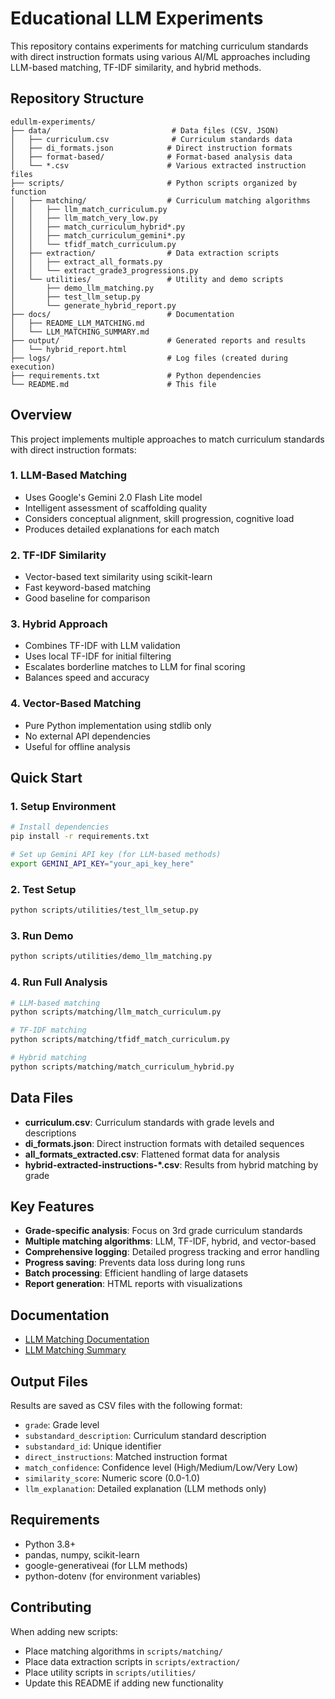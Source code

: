 # Educational LLM Experiments

This repository contains experiments for matching curriculum standards with direct instruction formats using various AI/ML approaches including LLM-based matching, TF-IDF similarity, and hybrid methods.

## Repository Structure

```
edullm-experiments/
├── data/                           # Data files (CSV, JSON)
│   ├── curriculum.csv              # Curriculum standards data
│   ├── di_formats.json            # Direct instruction formats
│   ├── format-based/              # Format-based analysis data
│   └── *.csv                      # Various extracted instruction files
├── scripts/                       # Python scripts organized by function
│   ├── matching/                  # Curriculum matching algorithms
│   │   ├── llm_match_curriculum.py
│   │   ├── llm_match_very_low.py
│   │   ├── match_curriculum_hybrid*.py
│   │   ├── match_curriculum_gemini*.py
│   │   └── tfidf_match_curriculum.py
│   ├── extraction/                # Data extraction scripts
│   │   ├── extract_all_formats.py
│   │   └── extract_grade3_progressions.py
│   └── utilities/                 # Utility and demo scripts
│       ├── demo_llm_matching.py
│       ├── test_llm_setup.py
│       └── generate_hybrid_report.py
├── docs/                          # Documentation
│   ├── README_LLM_MATCHING.md
│   └── LLM_MATCHING_SUMMARY.md
├── output/                        # Generated reports and results
│   └── hybrid_report.html
├── logs/                          # Log files (created during execution)
├── requirements.txt               # Python dependencies
└── README.md                      # This file
```

## Overview

This project implements multiple approaches to match curriculum standards with direct instruction formats:

### 1. LLM-Based Matching
- Uses Google's Gemini 2.0 Flash Lite model
- Intelligent assessment of scaffolding quality
- Considers conceptual alignment, skill progression, cognitive load
- Produces detailed explanations for each match

### 2. TF-IDF Similarity
- Vector-based text similarity using scikit-learn
- Fast keyword-based matching
- Good baseline for comparison

### 3. Hybrid Approach
- Combines TF-IDF with LLM validation
- Uses local TF-IDF for initial filtering
- Escalates borderline matches to LLM for final scoring
- Balances speed and accuracy

### 4. Vector-Based Matching
- Pure Python implementation using stdlib only
- No external API dependencies
- Useful for offline analysis

## Quick Start

### 1. Setup Environment
```bash
# Install dependencies
pip install -r requirements.txt

# Set up Gemini API key (for LLM-based methods)
export GEMINI_API_KEY="your_api_key_here"
```

### 2. Test Setup
```bash
python scripts/utilities/test_llm_setup.py
```

### 3. Run Demo
```bash
python scripts/utilities/demo_llm_matching.py
```

### 4. Run Full Analysis
```bash
# LLM-based matching
python scripts/matching/llm_match_curriculum.py

# TF-IDF matching
python scripts/matching/tfidf_match_curriculum.py

# Hybrid matching
python scripts/matching/match_curriculum_hybrid.py
```

## Data Files

- **curriculum.csv**: Curriculum standards with grade levels and descriptions
- **di_formats.json**: Direct instruction formats with detailed sequences
- **all_formats_extracted.csv**: Flattened format data for analysis
- **hybrid-extracted-instructions-*.csv**: Results from hybrid matching by grade

## Key Features

- **Grade-specific analysis**: Focus on 3rd grade curriculum standards
- **Multiple matching algorithms**: LLM, TF-IDF, hybrid, and vector-based
- **Comprehensive logging**: Detailed progress tracking and error handling
- **Progress saving**: Prevents data loss during long runs
- **Batch processing**: Efficient handling of large datasets
- **Report generation**: HTML reports with visualizations

## Documentation

- [LLM Matching Documentation](docs/README_LLM_MATCHING.md)
- [LLM Matching Summary](docs/LLM_MATCHING_SUMMARY.md)

## Output Files

Results are saved as CSV files with the following format:
- `grade`: Grade level
- `substandard_description`: Curriculum standard description
- `substandard_id`: Unique identifier
- `direct_instructions`: Matched instruction format
- `match_confidence`: Confidence level (High/Medium/Low/Very Low)
- `similarity_score`: Numeric score (0.0-1.0)
- `llm_explanation`: Detailed explanation (LLM methods only)

## Requirements

- Python 3.8+
- pandas, numpy, scikit-learn
- google-generativeai (for LLM methods)
- python-dotenv (for environment variables)

## Contributing

When adding new scripts:
- Place matching algorithms in `scripts/matching/`
- Place data extraction scripts in `scripts/extraction/`
- Place utility scripts in `scripts/utilities/`
- Update this README if adding new functionality